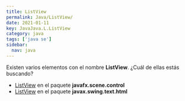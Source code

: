 ```yaml
---
title: ListView
permalink: Java/ListView/
date: 2021-01-11
key: JavaJava.L.ListView
category: java
tags: ['java se']
sidebar: 
  nav: java
---
```


Existen varios elementos con el nombre **ListView**. ¿Cuál de ellas estás buscando?
<ul>
<li><a href="/Java/ListView-javafx-scene-control/">ListView</a> en el paquete <strong>javafx.scene.control</strong></li>
<li><a href="/Java/ListView-javax-swing-text-html/">ListView</a> en el paquete <strong>javax.swing.text.html</strong></li>
<ul>
